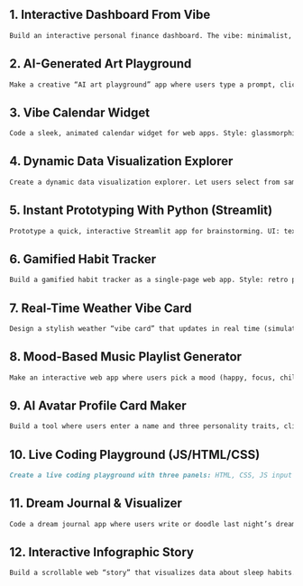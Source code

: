 

## 1. **Interactive Dashboard From Vibe**

```markdown
Build an interactive personal finance dashboard. The vibe: minimalist, modern, smooth animations. Use HTML, CSS, and JavaScript. Include sections for: net worth, monthly spending, and a chart showing spending by category. Everything should work live, no data backend required.  
```


## 2. **AI-Generated Art Playground**

```markdown
Make a creative “AI art playground” app where users type a prompt, click a button, and see a generated abstract art image based on the text. Use HTML/CSS/JS (no external API needed, just simulate art generation with randomized visuals). Keep UI playful and colorful.  
```


## 3. **Vibe Calendar Widget**

```markdown
Code a sleek, animated calendar widget for web apps. Style: glassmorphism, subtle neon gradients. Users should be able to pick a date and see today’s date highlighted. Make it interactive, responsive, and visually stunning with just HTML/CSS/JS.  
```


## 4. **Dynamic Data Visualization Explorer**

```markdown
Create a dynamic data visualization explorer. Let users select from sample datasets and instantly see animated bar, line, or pie charts update. Modern, dark theme, smooth transitions. Use HTML, CSS, and JavaScript (with any open-source charting library). All code in one file.  
```


## 5. **Instant Prototyping With Python (Streamlit)**

```markdown
Prototype a quick, interactive Streamlit app for brainstorming. UI: text input for idea, “generate” button, and an area below showing 5 creative variations of the idea with emojis. The interface should feel welcoming, with a colorful vibe and fun layout.  
```


## 6. **Gamified Habit Tracker**

```markdown
Build a gamified habit tracker as a single-page web app. Style: retro pixel-art or playful cartoon vibe. Users can add habits, mark them done, and earn “badges” or fun icons as rewards. Use HTML, CSS, and JS only. Make the experience interactive and delightful.  
```

## 7. **Real-Time Weather Vibe Card**

```markdown
Design a stylish weather “vibe card” that updates in real time (simulate data, no API needed). Vibe: glassy, softly blurred, animated icons for sun/cloud/rain. Include city selection, temperature, and a playful weather description. Use only HTML, CSS, and JS.
```


## 8. **Mood-Based Music Playlist Generator**

```markdown
Make an interactive web app where users pick a mood (happy, focus, chill, etc.) and see a curated playlist with cover art and playful emoji. No backend needed—use sample song data. Vibe: bold gradients, floating elements, bouncy UI. HTML, CSS, JS only.
```


## 9. **AI Avatar Profile Card Maker**

```markdown
Build a tool where users enter a name and three personality traits, click “generate,” and see a fun AI-generated avatar + a playful bio appear. Avatars can be emoji/stickers or SVG—no image uploads needed. Vibe: bright, welcoming, lively. Use HTML, CSS, JS.
```


## 10. **Live Coding Playground (JS/HTML/CSS)**

```markdown
Create a live coding playground with three panels: HTML, CSS, JS input areas, and a live preview below that updates instantly as users type. Vibe: minimal, hacker-aesthetic, glowing caret, smooth transitions. No frameworks or backend—just pure browser code.
```


## 11. **Dream Journal & Visualizer**

```markdown
Code a dream journal app where users write or doodle last night’s dream. Add a “visualize” button that transforms the entry into a surreal animated background (random shapes/colors/text float in). Vibe: ethereal, dreamy, with subtle motion. HTML, CSS, JS only.
```


## 12. **Interactive Infographic Story**

```markdown
Build a scrollable web “story” that visualizes data about sleep habits. As the user scrolls, animate charts, facts, and whimsical illustrations into view. Vibe: modern, educational, narrative-driven, with parallax effects. All in one HTML/CSS/JS file.
```

